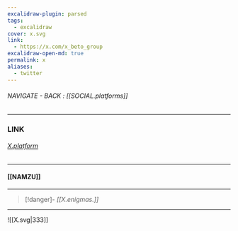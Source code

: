 ```yaml
---
excalidraw-plugin: parsed
tags:
  - excalidraw
cover: x.svg
link:
  - https://x.com/x_beto_group
excalidraw-open-md: true
permalink: x
aliases:
  - twitter
---
```


###### NAVIGATE - BACK : [[SOCIAL.platforms]]
-----
### LINK
###### [X.platform](https://x.com/x_beto_group)
----
#### [[NAMZU]]


-----
>[!danger]- *[[X.enigmas.]]*
----

![[X.svg|333]]











<!--

==⚠  Switch to EXCALIDRAW VIEW in the MORE OPTIONS menu of this document. ⚠== You can decompress Drawing data with the command palette: 'Decompress current Excalidraw file'. For more info check in plugin settings under 'Saving'


# Excalidraw Data

## Text Elements
## Embedded Files
ed5abb4fffa9e95fc899329e6cd9080880071bda: [[888/_RESOURCES/ASSETS/888/ASSETS_.A/COMPANY_v05_.A.svg]]

%%
## Drawing
```compressed-json
N4KAkARALgngDgUwgLgAQQQDwMYEMA2AlgCYBOuA7hADTgQBuCpAzoQPYB2KqATLZMzYBXUtiRoIACyhQ4zZAHoFAc0JRJQgEYA6bGwC2CgF7N6hbEcK4OCtptbErHALRY8RMpWdx8Q1TdIEfARcZgRmBShcZQUebQB2bQAWGjoghH0EDihmbgBtcDBQMBLoeHF0QOwojmVg1JLIRhZ2LjQARgAGAFZu/lLm1k4AOU4xbnj4gA4egDYAZgBOeP7I

Qg5iLG4IXABxBtLCZgARdKgEYm4AMwIw1YgSbYANJNmAZQoAK2VsN4BJGDtADymCE8x4+CScAAqgdIFdCPh8G9YPUJIIPHCIMwoKQ2ABrBAAdRI6m4SXuOLxhJRMDR6Axj3ueL8kg44VyaE69zYcFw2DUMG4XW5hUg1jqFVFjQgmG4zhmU2SnXiPE6PB4U267XifTFECFaAVk20GqSi3mKu6SXaiztlNxBIQAGE2Pg2KRtgBiBY8eLEeZYzT8/HK

FkbV3uz0SXHWZh8wLZLEUUmSYVJJKdU2atWdebamazFb6yQIQjKaTpjPaKaTc1dRaa+KzCn6sIXdPdHjg+Ltdrze5h4RwP7ETmoPIAXXuV3ImVH3A4QiRzOEG3ZzHHS5X+s0a+IAFFgplsuOp/chHBiLhzpcOqr4uCkt1H109TKiBx8Yvl/h7u7sEJO9UBufAwkKABffpilKWBEG2Qh9GiJB7kGVpyRVVCmCGDhRg4cY0G6TpFimHgWySAd9XWTY

5QkXAAAksSOU5glva5bgQe5HgkAAtABBABZBAAAVnSMN58XmYgpn0T5ZnwYYABVCAAJXwLEESRWl6SkfkNECLEqSdEliDJDoHWpBBtIqbE3SZfUWQrDdx3aHk+QFWBhU6aVSglekfMgWjUGcXokm0RZunzKZZh4doWymWt7kNYLZlrbRZmtC0NVra1iIsp1Iw9bZYw4eNcETKAgxDIchAjN0ipjchSoTLJKvuFNTLTNALUSbtrVmWZGzi0j31KUt

y0rbrGxreYbSmLpZj7Tokj4NsEA7DpBri58bUWQcWRHMd8mnfVZ1wedgO3P8HP3Zyfx3GU91qw9j1as8TplS9rzY+95hbTpFttbsAogT9vzQK7/zYQCNpAjiHRvIRxwgRANnWZQNMRBAFwkC5ulwTRNCSK4SdwRYEAiq5sCmO1wXJ2ZsGIRZOkVGYVXaTRr0M9wKgKRowFcsUBbFD7SmwPE4Hu/BIPAD6djgOAURvCoYOgUtMm2IgKzawoGEIBAK

AAIWq8NiEK6N0C9bzrc6A4IGwEQKr+c59BRSzze9A92i9r27Yd0gnZd43AJquqo0973I79x3WudjIADFEWRVEbMZS5+ntmPsjj13HUJEyzN4DP/cDjI3adaztjT6OA9jl2VOEJyOW4HzM9r7OXaBdzBS81uS7rhPOCgePzsRZLBbFrOoBz+Oh7eQgjAqNVi6nnPFKwKA+K1tp0GCK4dcn9vp5dpXSE3gO2AoUtcEu38V6PnODw2PiL6vkJgJ2V+a

9L/QX7xChFLlG2KbO2zBxZunwE8YUL4syNi2s+aK8xiylDAXiJEABNaBLZ0r9m8pFV4A11QZyMGwAw3AYJNAIEIKUpoVokVmJBe+P8G7PTuuiSQ5VJYZzDCQeei9uDL11jw4gKIECS0Itw0gJABJsE2E/AmwRgKgTuEIqRZt6oWwoRAQ2boP6kGUMGAAFPMKY1BUAmLMRY1AWZugAEosQqQQMoZc5VgEGNwIYsiZivG8FmGYmx9jGG6z0FGYSBAE

AyBVvqdIJ4oDl0JPkIWEAvTx1SWkuEkAvSG3js6bozpDYZOSXxKYfF46G1mIUr0xxIoLAqasTJXtugkSmJUw25T5jHHaJU7oxx5iG2dDwSpJjtTOkWN0pIfFOgHniJU+IfEvbxxSPU5JMx47xF6bMnpSQEqtNKWRApyyUnx2ZraSp8cejxzIhAEW9wYmtWDqGEBaA+YyhKmVCqlSeBdkNvMLphzBq9niGMw5fFjg9B6K0xaEVbaHOWDwJIhsllJK

9H9ToxxSmVM6HxHg+TAyHNtKRY4xxKmZmqQePiJL4gHmOG0oZZT47dDqcixY8z+xMv5sk+OfFDZ4MqQecpzp1TXMaKLSAeAOD0FCA80OwEXmlCtjbGFyLwWzBVJiyZgqDzqptpi853l2Uyitjyy08dMWWm8qaw51ttSDKtd5L2LSrW/L4u0Z0ZrbTtFtcqm0mYZn4ptIKvFyL4Xe28pU20Uyw0iyCYfCq8SEBdygK0Lcd9dZnUyI4jYTB0bkOiRw

BRsNcTUPuNgIg4jUBFs4vqfNGs0CVp5EIKAn4KiVpjZAOwnwEDVGYG8fNcAZFyPzZoRR7EwJVt8tUQgjBFKkPUmgLRcFU7pEnZwLEDscQGEAfBCGqaPzQyAqOlRH5Qib0ndO2dUsZZgCgnQTS4RyEQRABBIAA===
```
%%